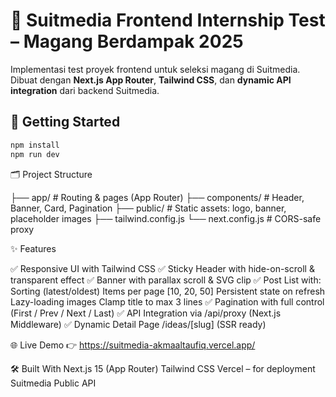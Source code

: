 # 🎯 Suitmedia Frontend Internship Test – Magang Berdampak 2025

Implementasi test proyek frontend untuk seleksi magang di Suitmedia. Dibuat dengan **Next.js App Router**, **Tailwind CSS**, dan **dynamic API integration** dari backend Suitmedia.

## 🚀 Getting Started

```bash
npm install
npm run dev
```

🗂️ Project Structure

├── app/                # Routing & pages (App Router)
├── components/         # Header, Banner, Card, Pagination
├── public/             # Static assets: logo, banner, placeholder images
├── tailwind.config.js
└── next.config.js      # CORS-safe proxy

✨ Features

✅ Responsive UI with Tailwind CSS
✅ Sticky Header with hide-on-scroll & transparent effect
✅ Banner with parallax scroll & SVG clip
✅ Post List with:
Sorting (latest/oldest)
Items per page [10, 20, 50]
Persistent state on refresh
Lazy-loading images
Clamp title to max 3 lines
✅ Pagination with full control (First / Prev / Next / Last)
✅ API Integration via /api/proxy (Next.js Middleware)
✅ Dynamic Detail Page /ideas/[slug] (SSR ready)

🌐 Live Demo
👉 https://suitmedia-akmaaltaufiq.vercel.app/

🛠️ Built With
Next.js 15 (App Router)
Tailwind CSS
Vercel – for deployment
Suitmedia Public API
